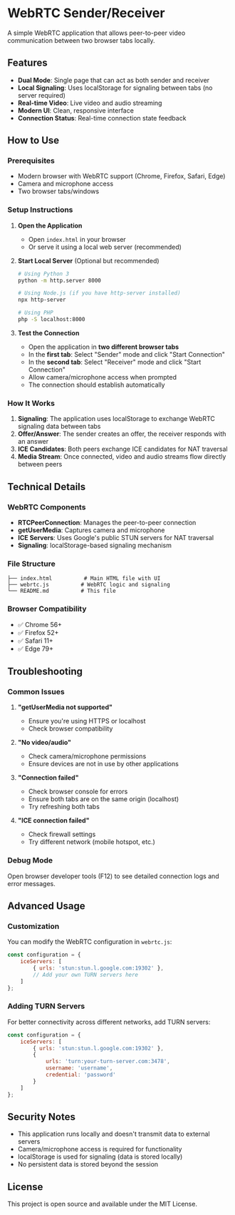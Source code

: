 # WebRTC Sender/Receiver

A simple WebRTC application that allows peer-to-peer video communication between two browser tabs locally.

## Features

- **Dual Mode**: Single page that can act as both sender and receiver
- **Local Signaling**: Uses localStorage for signaling between tabs (no server required)
- **Real-time Video**: Live video and audio streaming
- **Modern UI**: Clean, responsive interface
- **Connection Status**: Real-time connection state feedback

## How to Use

### Prerequisites

- Modern browser with WebRTC support (Chrome, Firefox, Safari, Edge)
- Camera and microphone access
- Two browser tabs/windows

### Setup Instructions

1. **Open the Application**
   - Open `index.html` in your browser
   - Or serve it using a local web server (recommended)

2. **Start Local Server** (Optional but recommended)
   ```bash
   # Using Python 3
   python -m http.server 8000
   
   # Using Node.js (if you have http-server installed)
   npx http-server
   
   # Using PHP
   php -S localhost:8000
   ```

3. **Test the Connection**
   - Open the application in **two different browser tabs**
   - In the **first tab**: Select "Sender" mode and click "Start Connection"
   - In the **second tab**: Select "Receiver" mode and click "Start Connection"
   - Allow camera/microphone access when prompted
   - The connection should establish automatically

### How It Works

1. **Signaling**: The application uses localStorage to exchange WebRTC signaling data between tabs
2. **Offer/Answer**: The sender creates an offer, the receiver responds with an answer
3. **ICE Candidates**: Both peers exchange ICE candidates for NAT traversal
4. **Media Stream**: Once connected, video and audio streams flow directly between peers

## Technical Details

### WebRTC Components

- **RTCPeerConnection**: Manages the peer-to-peer connection
- **getUserMedia**: Captures camera and microphone
- **ICE Servers**: Uses Google's public STUN servers for NAT traversal
- **Signaling**: localStorage-based signaling mechanism

### File Structure

```
├── index.html          # Main HTML file with UI
├── webrtc.js          # WebRTC logic and signaling
└── README.md          # This file
```

### Browser Compatibility

- ✅ Chrome 56+
- ✅ Firefox 52+
- ✅ Safari 11+
- ✅ Edge 79+

## Troubleshooting

### Common Issues

1. **"getUserMedia not supported"**
   - Ensure you're using HTTPS or localhost
   - Check browser compatibility

2. **"No video/audio"**
   - Check camera/microphone permissions
   - Ensure devices are not in use by other applications

3. **"Connection failed"**
   - Check browser console for errors
   - Ensure both tabs are on the same origin (localhost)
   - Try refreshing both tabs

4. **"ICE connection failed"**
   - Check firewall settings
   - Try different network (mobile hotspot, etc.)

### Debug Mode

Open browser developer tools (F12) to see detailed connection logs and error messages.

## Advanced Usage

### Customization

You can modify the WebRTC configuration in `webrtc.js`:

```javascript
const configuration = {
    iceServers: [
        { urls: 'stun:stun.l.google.com:19302' },
        // Add your own TURN servers here
    ]
};
```

### Adding TURN Servers

For better connectivity across different networks, add TURN servers:

```javascript
const configuration = {
    iceServers: [
        { urls: 'stun:stun.l.google.com:19302' },
        {
            urls: 'turn:your-turn-server.com:3478',
            username: 'username',
            credential: 'password'
        }
    ]
};
```

## Security Notes

- This application runs locally and doesn't transmit data to external servers
- Camera/microphone access is required for functionality
- localStorage is used for signaling (data is stored locally)
- No persistent data is stored beyond the session

## License

This project is open source and available under the MIT License. 